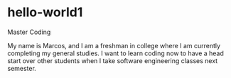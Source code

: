 # hello-world1

Master Coding

My name is Marcos, and I am a freshman in college where I am currently completing my general studies.  I want to learn coding now to have a head start over other students when I take software engineering classes next semester.

